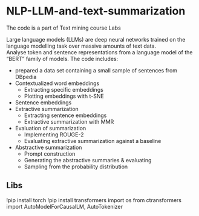 # NLP-LLM-and-text-summarization
The code is a part of Text mining course Labs

Large language models (LLMs) are deep neural networks trained on the language modelling task over massive amounts of text data.\
Analyse token and sentence representations from a language model of the “BERT” family of models.
The code includes:
- prepared a data set containing a small sample of sentences from DBpedia
- Contextualized word embeddings
  - Extracting specific embeddings
  - Plotting embeddings with t-SNE
- Sentence embeddings
- Extractive summarization
  - Extracting sentence embeddings
  - Extractive summarization with MMR
- Evaluation of summarization
  - Implementing ROUGE-2
  - Evaluating extractive summarization against a baseline
- Abstractive summarization
  - Prompt construction
  - Generating the abstractive summaries & evaluating
  - Sampling from the probability distribution  

## Libs
!pip install torch
!pip install transformers
import os
from ctransformers import AutoModelForCausalLM, AutoTokenizer
